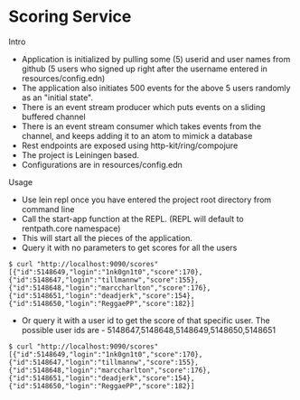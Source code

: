 # Scoring Service

Intro

- Application is initialized by pulling some (5) userid and user names from github (5 users who signed up right after the username entered in resources/config.edn)
- The application also initiates 500 events for the above 5 users randomly as an "initial state".
- There is an event stream producer which puts events on a sliding buffered channel
- There is an event stream consumer which takes events from the channel, and keeps adding it to an atom to mimick a database
- Rest endpoints are exposed using http-kit/ring/compojure
- The project is Leiningen based.
- Configurations are in resources/config.edn

Usage

- Use lein repl once you have entered the project root directory from command line
- Call the start-app function at the REPL. (REPL will default to rentpath.core namespace)
- This will start all the pieces of the application.
- Query it with no parameters to get scores for all the users

```
$ curl "http://localhost:9090/scores"
[{"id":5148649,"login":"1nk0gn1t0","score":170},{"id":5148647,"login":"tillmannw","score":155},{"id":5148648,"login":"marccharlton","score":176},{"id":5148651,"login":"deadjerk","score":154},{"id":5148650,"login":"ReggaePP","score":182}]
```

- Or query it with a user id to get the score of that specific user. The possible user ids are - 5148647,5148648,5148649,5148650,5148651

```
$ curl "http://localhost:9090/scores"
[{"id":5148649,"login":"1nk0gn1t0","score":170},{"id":5148647,"login":"tillmannw","score":155},{"id":5148648,"login":"marccharlton","score":176},{"id":5148651,"login":"deadjerk","score":154},{"id":5148650,"login":"ReggaePP","score":182}]
```
